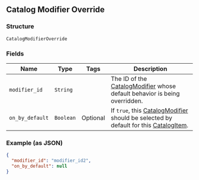 ## Catalog Modifier Override

### Structure

`CatalogModifierOverride`

### Fields

| Name | Type | Tags | Description |
|  --- | --- | --- | --- |
| `modifier_id` | `String` |  | The ID of the [CatalogModifier](#type-catalogmodifier) whose default behavior is being overridden. |
| `on_by_default` | `Boolean` | Optional | If `true`, this [CatalogModifier](#type-catalogmodifier) should be selected by default for this [CatalogItem](#type-catalogitem). |

### Example (as JSON)

```json
{
  "modifier_id": "modifier_id2",
  "on_by_default": null
}
```

